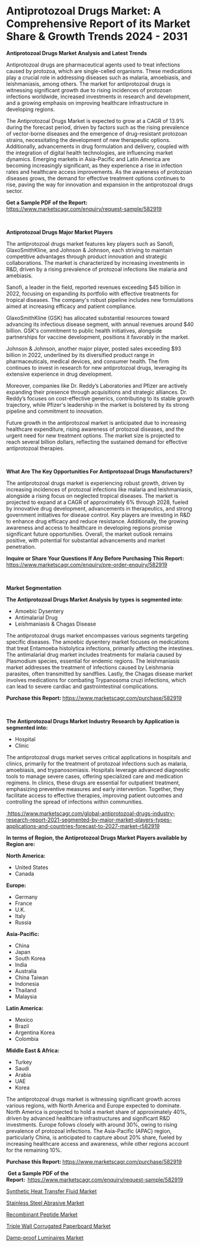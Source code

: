 <p><h1>Antiprotozoal Drugs Market: A Comprehensive Report of its Market Share & Growth Trends 2024 - 2031</h1></p><p><strong>Antiprotozoal Drugs Market Analysis and Latest Trends</strong></p>
<p><p>Antiprotozoal drugs are pharmaceutical agents used to treat infections caused by protozoa, which are single-celled organisms. These medications play a crucial role in addressing diseases such as malaria, amoebiasis, and leishmaniasis, among others. The market for antiprotozoal drugs is witnessing significant growth due to rising incidences of protozoan infections worldwide, increased investments in research and development, and a growing emphasis on improving healthcare infrastructure in developing regions.</p><p>The Antiprotozoal Drugs Market is expected to grow at a CAGR of 13.9% during the forecast period, driven by factors such as the rising prevalence of vector-borne diseases and the emergence of drug-resistant protozoan strains, necessitating the development of new therapeutic options. Additionally, advancements in drug formulation and delivery, coupled with the integration of digital health technologies, are influencing market dynamics. Emerging markets in Asia-Pacific and Latin America are becoming increasingly significant, as they experience a rise in infection rates and healthcare access improvements. As the awareness of protozoan diseases grows, the demand for effective treatment options continues to rise, paving the way for innovation and expansion in the antiprotozoal drugs sector.</p></p>
<p><strong>Get a Sample PDF of the Report:&nbsp;</strong> <a href="https://www.marketscagr.com/enquiry/request-sample/582919?utm_campaign=1261&utm_medium=2&utm_source=Github&utm_content=ia&utm_term=27092024&utm_id=antiprotozoal-drugs">https://www.marketscagr.com/enquiry/request-sample/582919</a></p>
<p>&nbsp;</p>
<p><strong>Antiprotozoal Drugs Major Market Players</strong></p>
<p><p>The antiprotozoal drugs market features key players such as Sanofi, GlaxoSmithKline, and Johnson & Johnson, each striving to maintain competitive advantages through product innovation and strategic collaborations. The market is characterized by increasing investments in R&D, driven by a rising prevalence of protozoal infections like malaria and amebiasis.</p><p>Sanofi, a leader in the field, reported revenues exceeding $45 billion in 2022, focusing on expanding its portfolio with effective treatments for tropical diseases. The company's robust pipeline includes new formulations aimed at increasing efficacy and patient compliance.</p><p>GlaxoSmithKline (GSK) has allocated substantial resources toward advancing its infectious disease segment, with annual revenues around $40 billion. GSK's commitment to public health initiatives, alongside partnerships for vaccine development, positions it favorably in the market.</p><p>Johnson & Johnson, another major player, posted sales exceeding $93 billion in 2022, underlined by its diversified product range in pharmaceuticals, medical devices, and consumer health. The firm continues to invest in research for new antiprotozoal drugs, leveraging its extensive experience in drug development.</p><p>Moreover, companies like Dr. Reddy’s Laboratories and Pfizer are actively expanding their presence through acquisitions and strategic alliances. Dr. Reddy’s focuses on cost-effective generics, contributing to its stable growth trajectory, while Pfizer's leadership in the market is bolstered by its strong pipeline and commitment to innovation.</p><p>Future growth in the antiprotozoal market is anticipated due to increasing healthcare expenditure, rising awareness of protozoal diseases, and the urgent need for new treatment options. The market size is projected to reach several billion dollars, reflecting the sustained demand for effective antiprotozoal therapies.</p></p>
<p>&nbsp;</p>
<p><strong>What Are The Key Opportunities For Antiprotozoal Drugs Manufacturers?</strong></p>
<p><p>The antiprotozoal drugs market is experiencing robust growth, driven by increasing incidences of protozoal infections like malaria and leishmaniasis, alongside a rising focus on neglected tropical diseases. The market is projected to expand at a CAGR of approximately 6% through 2028, fueled by innovative drug development, advancements in therapeutics, and strong government initiatives for disease control. Key players are investing in R&D to enhance drug efficacy and reduce resistance. Additionally, the growing awareness and access to healthcare in developing regions promise significant future opportunities. Overall, the market outlook remains positive, with potential for substantial advancements and market penetration.</p></p>
<p><strong>Inquire or Share Your Questions If Any Before Purchasing This Report:</strong> <a href="https://www.marketscagr.com/enquiry/pre-order-enquiry/582919?utm_campaign=1261&utm_medium=2&utm_source=Github&utm_content=ia&utm_term=27092024&utm_id=antiprotozoal-drugs">https://www.marketscagr.com/enquiry/pre-order-enquiry/582919</a></p>
<p>&nbsp;</p>
<p><strong>Market Segmentation</strong></p>
<p><strong>The Antiprotozoal Drugs Market Analysis by types is segmented into:</strong></p>
<p><ul><li>Amoebic Dysentery</li><li>Antimalarial Drug</li><li>Leishmaniasis & Chagas Disease</li></ul></p>
<p><p>The antiprotozoal drugs market encompasses various segments targeting specific diseases. The amoebic dysentery market focuses on medications that treat Entamoeba histolytica infections, primarily affecting the intestines. The antimalarial drug market includes treatments for malaria caused by Plasmodium species, essential for endemic regions. The leishmaniasis market addresses the treatment of infections caused by Leishmania parasites, often transmitted by sandflies. Lastly, the Chagas disease market involves medications for combating Trypanosoma cruzi infections, which can lead to severe cardiac and gastrointestinal complications.</p></p>
<p><strong>Purchase this Report:&nbsp;</strong><a href="https://www.marketscagr.com/purchase/582919?utm_campaign=1261&utm_medium=2&utm_source=Github&utm_content=ia&utm_term=27092024&utm_id=antiprotozoal-drugs">https://www.marketscagr.com/purchase/582919</a></p>
<p>&nbsp;</p>
<p><strong>The Antiprotozoal Drugs Market Industry Research by Application is segmented into:</strong></p>
<p><ul><li>Hospital</li><li>Clinic</li></ul></p>
<p><p>The antiprotozoal drugs market serves critical applications in hospitals and clinics, primarily for the treatment of protozoal infections such as malaria, amoebiasis, and trypanosomiasis. Hospitals leverage advanced diagnostic tools to manage severe cases, offering specialized care and medication regimens. In clinics, these drugs are essential for outpatient treatment, emphasizing preventive measures and early intervention. Together, they facilitate access to effective therapies, improving patient outcomes and controlling the spread of infections within communities.</p></p>
<p><a href="https://www.marketscagr.com/global-antiprotozoal-drugs-industry-research-report-2021-segmented-by-major-market-players-types-applications-and-countries-forecast-to-2027-market-r582919?utm_campaign=1261&utm_medium=2&utm_source=Github&utm_content=ia&utm_term=27092024&utm_id=antiprotozoal-drugs">&nbsp;https://www.marketscagr.com/global-antiprotozoal-drugs-industry-research-report-2021-segmented-by-major-market-players-types-applications-and-countries-forecast-to-2027-market-r582919</a></p>
<p><strong>In terms of Region, the Antiprotozoal Drugs Market Players available by Region are:</strong></p>
<p>
    <p> <strong> North America: </strong>
        <ul>
            <li>United States</li>
            <li>Canada</li>
        </ul>
        </p> 
    <p> <strong> Europe: </strong>
        <ul>
            <li>Germany</li>
            <li>France</li>
            <li>U.K.</li>
            <li>Italy</li>
            <li>Russia</li>
        </ul>
        </p> 
    <p> <strong> Asia-Pacific: </strong>
        <ul>
            <li>China</li>
            <li>Japan</li>
            <li>South Korea</li>
            <li>India</li>
            <li>Australia</li>
            <li>China Taiwan</li>
            <li>Indonesia</li>
            <li>Thailand</li>
            <li>Malaysia</li>
        </ul>
        </p> 
    <p> <strong> Latin America: </strong>
        <ul>
            <li>Mexico</li>
            <li>Brazil</li>
            <li>Argentina Korea</li>
            <li>Colombia</li>
        </ul>
        </p> 
    <p> <strong> Middle East & Africa: </strong>
        <ul>
            <li>Turkey</li>
            <li>Saudi</li>
            <li>Arabia</li>
            <li>UAE</li>
            <li>Korea</li>
        </ul>
    </p>
    </p>
<p><p>The antiprotozoal drugs market is witnessing significant growth across various regions, with North America and Europe expected to dominate. North America is projected to hold a market share of approximately 40%, driven by advanced healthcare infrastructures and significant R&D investments. Europe follows closely with around 30%, owing to rising prevalence of protozoal infections. The Asia-Pacific (APAC) region, particularly China, is anticipated to capture about 20% share, fueled by increasing healthcare access and awareness, while other regions account for the remaining 10%.</p></p>
<p><strong>Purchase this Report: </strong><a href="https://www.marketscagr.com/purchase/582919?utm_campaign=1261&utm_medium=2&utm_source=Github&utm_content=ia&utm_term=27092024&utm_id=antiprotozoal-drugs">https://www.marketscagr.com/purchase/582919</a></p>
<p>&nbsp;<strong>Get a Sample PDF of the Report:&nbsp;&nbsp;</strong><a href="https://www.marketscagr.com/enquiry/request-sample/582919?utm_campaign=1261&utm_medium=2&utm_source=Github&utm_content=ia&utm_term=27092024&utm_id=antiprotozoal-drugs">https://www.marketscagr.com/enquiry/request-sample/582919</a></p>
<p><strong></strong></p>
<p><p><a href="https://www.linkedin.com/pulse/how-regional-global-trends-shaping-synthetic-heat-lyine?utm_campaign=1261&utm_medium=2&utm_source=Github&utm_content=ia&utm_term=27092024&utm_id=antiprotozoal-drugs">Synthetic Heat Transfer Fluid Market</a></p><p><a href="https://www.linkedin.com/pulse/role-stainless-steel-abrasive-market-applications-transportmachineryothers-svtwe?utm_campaign=1261&utm_medium=2&utm_source=Github&utm_content=ia&utm_term=27092024&utm_id=antiprotozoal-drugs">Stainless Steel Abrasive Market</a></p><p><a href="https://github.com/pizolina/Market-Research-Report-List-6/blob/main/recombinant-peptide-market.md?utm_campaign=1261&utm_medium=2&utm_source=Github&utm_content=ia&utm_term=27092024&utm_id=antiprotozoal-drugs">Recombinant Peptide Market</a></p><p><a href="https://issuu.com/reportprime-2/docs/triple-wall-corrugated-paperboard-m_32e15442e4b250?utm_campaign=1261&utm_medium=2&utm_source=Github&utm_content=ia&utm_term=27092024&utm_id=antiprotozoal-drugs">Triple Wall Corrugated Paperboard Market</a></p><p><a href="https://issuu.com/reportprime-2/docs/damp-proof-luminaires-market-size-2_629961e69fafa3?utm_campaign=1261&utm_medium=2&utm_source=Github&utm_content=ia&utm_term=27092024&utm_id=antiprotozoal-drugs">Damp-proof Luminaires Market</a></p></p>
